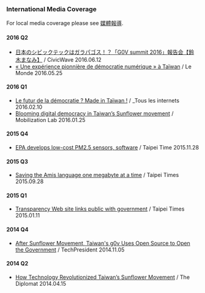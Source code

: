 ### International Media Coverage

For local media coverage please see [媒體報導](http://g0v.tw/zh-TW/media.html).

#### 2016 Q2

* [日本のシビックテックはガラパゴス！？「G0V summit 2016」報告会【鈴木まなみ】](http://www.civicwave.jp/archives/52135261.html) / CivicWave 2016.06.12
* [« Une expérience pionnière de démocratie numérique » à Taïwan](http://www.lemonde.fr/idees/article/2016/05/25/une-experience-pionniere-de-democratie-numerique-a-taiwan_4926104_3232.html) / Le Monde 2016.05.25

#### 2016 Q1

* [Le futur de la démocratie ? Made in Taïwan !](http://rue89.nouvelobs.com/2016/02/10/futur-democratie-made-in-taiwan-263140) / _Tous les internets 2016.02.10
* [Blooming digital democracy in Taiwan’s Sunflower movement](http://www.mobilisationlab.org/blooming-digital-democracy-taiwan-sunflower-movement/) / Mobilization Lab 2016.01.25

#### 2015 Q4

* [EPA develops low-cost PM2.5 sensors, software](http://www.taipeitimes.com/News/taiwan/archives/2015/11/28/2003633529) / Taipei Time 2015.11.28

#### 2015 Q3

* [Saving the Amis language one megabyte at a time](http://www.taipeitimes.com/News/feat/archives/2015/09/28/2003628753) / Taipei Times 2015.09.28

#### 2015 Q1
* [Transparency Web site links public with government](http://www.taipeitimes.com/News/taiwan/archives/2015/01/11/2003608980) / Taipei Times 2015.01.11

#### 2014 Q4
* [After Sunflower Movement, Taiwan's g0v Uses Open Source to Open the Government](http://techpresident.com/news/wegov/25339/sunflower-movement-g0v-taiwan-open-government) / TechPresident 2014.11.05

#### 2014 Q2

* [How Technology Revolutionized Taiwan’s Sunflower Movement](http://thediplomat.com/2014/04/how-technology-revolutionized-taiwans-sunflower-movement/2/) / The Diplomat 2014.04.15
